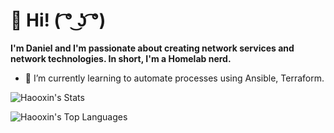 # 👋 Hi! ( ͡° ͜ʖ ͡°)

**I'm Daniel and I'm passionate about creating network services and network technologies. In short, I'm a Homelab nerd.**
- 🌱 I’m currently learning to automate processes using Ansible, Terraform.


![Haooxin's Stats](https://github-readme-stats.vercel.app/api?username=haooxin&theme=dark&show_icons=true&hide_border=true&count_private=true)

![Haooxin's Top Languages](https://github-readme-stats.vercel.app/api/top-langs/?username=haooxin&theme=dark&show_icons=true&hide_border=true&layout=compact)

<!--
# 🧑‍💻 My open source repos

[![Readme Card](https://github-readme-stats.vercel.app/api/pin/?username=haooxin&repo=.dotfiles&theme=radical)](https://github.com/haooxin/.dotfile))
[![Readme Card](https://github-readme-stats.vercel.app/api/pin/?username=haooxin&repo=homelab&theme=radical)](https://github.com/haooxin/homelab)
[![Readme Card](https://github-readme-stats.vercel.app/api/pin/?username=haooxin&repo=Linux-MCServer-Bash-Backup-Script&theme=radical)](https://github.com/haooxin/Linux-MCServer-Bash-Backup-Script)

# 📊 My Stats

[![Haooxin github stats](https://github-readme-stats.vercel.app/api?username=haooxin&show_icons=true&count_private=true&theme=radical&hide=stars)](https://github.com/haooxin)

[![GitHub Streak](https://github-readme-streak-stats.herokuapp.com/?user=haooxin&theme=dark&count_private=true&theme=radical)](https://github.com/haooxin)


**haooxin/haooxin** is a ✨ _special_ ✨ repository because its `README.md` (this file) appears on your GitHub profile.

Here are some ideas to get you started:

- 🔭 I’m currently working on ...
- 🌱 I’m currently learning ...
- 👯 I’m looking to collaborate on ...
- 🤔 I’m looking for help with ...
- 💬 Ask me about ...
- 📫 How to reach me: ...
- 😄 Pronouns: ...
- ⚡ Fun fact: ...
-->
